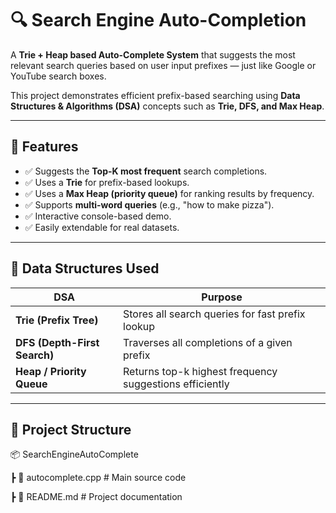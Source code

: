 # 🔍 Search Engine Auto-Completion

A **Trie + Heap based Auto-Complete System** that suggests the most relevant search queries based on user input prefixes — just like Google or YouTube search boxes.

This project demonstrates efficient prefix-based searching using **Data Structures & Algorithms (DSA)** concepts such as **Trie, DFS, and Max Heap**.

---

## 🚀 Features

- ✅ Suggests the **Top-K most frequent** search completions.
- ✅ Uses a **Trie** for prefix-based lookups.
- ✅ Uses a **Max Heap (priority queue)** for ranking results by frequency.
- ✅ Supports **multi-word queries** (e.g., "how to make pizza").
- ✅ Interactive console-based demo.
- ✅ Easily extendable for real datasets.

---

## 🧠 Data Structures Used

| DSA | Purpose |
|-----|----------|
| **Trie (Prefix Tree)** | Stores all search queries for fast prefix lookup |
| **DFS (Depth-First Search)** | Traverses all completions of a given prefix |
| **Heap / Priority Queue** | Returns top-k highest frequency suggestions efficiently |

---

## 📂 Project Structure

📦 SearchEngineAutoComplete

┣ 📜 autocomplete.cpp # Main source code

┣ 📜 README.md # Project documentation
